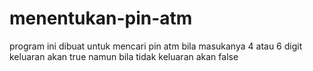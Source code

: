 # menentukan-pin-atm
program ini dibuat untuk mencari pin atm bila masukanya 4 atau 6 digit keluaran akan true namun bila tidak keluaran akan false

